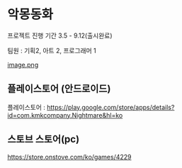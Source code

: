 # 악몽동화

프로젝트 진행 기간 3.5 - 9.12(출시완료)

팀원 : 기획2, 아트 2, 프로그래머 1

[image.png](https://prod-files-secure.s3.us-west-2.amazonaws.com/44a24ffa-0379-440d-a809-f55e0b1fbf91/70bf15aa-0f67-485f-849c-8f02e8f9b204/image.png)


## 플레이스토어 (안드로이드)
플레이스토어 : https://play.google.com/store/apps/details?id=com.kmkcompany.Nightmare&hl=ko

## 스토브 스토어(pc)
https://store.onstove.com/ko/games/4229


